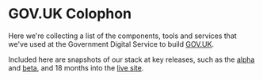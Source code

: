 # GOV.UK Colophon

Here we're collecting a list of the components, tools and services that we've used at the Government Digital Service to build [GOV.UK](https://www.gov.uk/).

Included here are snapshots of our stack at key releases, such as the [alpha](https://github.com/alphagov/colophon/blob/master/alpha.md) and [beta](https://github.com/alphagov/colophon/blob/master/beta.md), and 18 months into the [live site](https://github.com/alphagov/colophon/blob/master/live.md).
